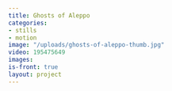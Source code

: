 ```yaml
---
title: Ghosts of Aleppo
categories:
- stills
- motion
image: "/uploads/ghosts-of-aleppo-thumb.jpg"
video: 195475649
images: 
is-front: true
layout: project
---
```


